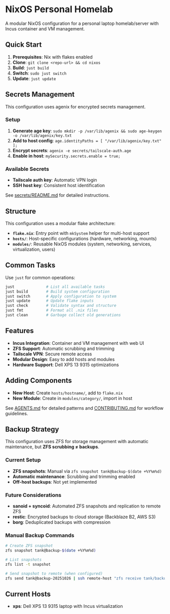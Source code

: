 # NixOS Personal Homelab

A modular NixOS configuration for a personal laptop homelab/server with Incus container and VM management.

## Quick Start

1. **Prerequisites**: Nix with flakes enabled
2. **Clone**: `git clone <repo-url> && cd nixos`
3. **Build**: `just build`
4. **Switch**: `sudo just switch`
5. **Update**: `just update`

## Secrets Management

This configuration uses agenix for encrypted secrets management.

### Setup
1. **Generate age key**: `sudo mkdir -p /var/lib/agenix && sudo age-keygen -o /var/lib/agenix/key.txt`
2. **Add to host config**: `age.identityPaths = [ "/var/lib/agenix/key.txt" ];`
3. **Encrypt secrets**: `agenix -e secrets/tailscale-auth.age`
4. **Enable in host**: `mySecurity.secrets.enable = true;`

### Available Secrets
- **Tailscale auth key**: Automatic VPN login
- **SSH host key**: Consistent host identification

See [secrets/README.md](secrets/README.md) for detailed instructions.

## Structure

This configuration uses a modular flake architecture:

- **`flake.nix`**: Entry point with `mkSystem` helper for multi-host support
- **`hosts/`**: Host-specific configurations (hardware, networking, mounts)
- **`modules/`**: Reusable NixOS modules (system, networking, services, virtualization, users)

## Common Tasks

Use `just` for common operations:

```bash
just              # List all available tasks
just build        # Build system configuration
just switch       # Apply configuration to system
just update       # Update flake inputs
just check        # Validate syntax and structure
just fmt          # Format all .nix files
just clean        # Garbage collect old generations
```

## Features

- **Incus Integration**: Container and VM management with web UI
- **ZFS Support**: Automatic scrubbing and trimming
- **Tailscale VPN**: Secure remote access
- **Modular Design**: Easy to add hosts and modules
- **Hardware Support**: Dell XPS 13 9315 optimizations

## Adding Components

- **New Host**: Create `hosts/hostname/`, add to `flake.nix`
- **New Module**: Create in `modules/category/`, import in host

See [AGENTS.md](AGENTS.md) for detailed patterns and [CONTRIBUTING.md](CONTRIBUTING.md) for workflow guidelines.

## Backup Strategy

This configuration uses ZFS for storage management with automatic maintenance, but **ZFS scrubbing ≠ backups**.

### Current Setup

- **ZFS snapshots**: Manual via `zfs snapshot tank@backup-$(date +%Y%m%d)`
- **Automatic maintenance**: Scrubbing and trimming enabled
- **Off-host backups**: Not yet implemented

### Future Considerations

- **sanoid + syncoid**: Automated ZFS snapshots and replication to remote ZFS
- **restic**: Encrypted backups to cloud storage (Backblaze B2, AWS S3)
- **borg**: Deduplicated backups with compression

### Manual Backup Commands
```bash
# Create ZFS snapshot
zfs snapshot tank@backup-$(date +%Y%m%d)

# List snapshots
zfs list -t snapshot

# Send snapshot to remote (when configured)
zfs send tank@backup-20251026 | ssh remote-host "zfs receive tank/backup"
```

## Current Hosts

- **xps**: Dell XPS 13 9315 laptop with Incus virtualization

